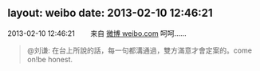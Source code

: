 layout: weibo
date: 2013-02-10 12:46:21
---
2013-02-10 12:46:21  &nbsp;&nbsp;&nbsp;&nbsp;&nbsp;&nbsp; 来自 <a href="http://weibo.com/" rel="nofollow">微博 weibo.com</a>
呵呵……
>  @刘谦: 在台上所說的話，每一句都溝通過，雙方滿意才會定案的。come on!be honest. ​​​
